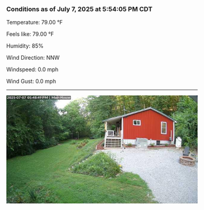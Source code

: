 ### Conditions as of July 7, 2025 at 5:54:05 PM CDT 

Temperature: 79.00 &deg;F

Feels like: 79.00 &deg;F

Humidity: 85%

Wind Direction: NNW

Windspeed: 0.0 mph

Wind Gust: 0.0 mph

---

<img src="./images/latest.jpeg"/>

